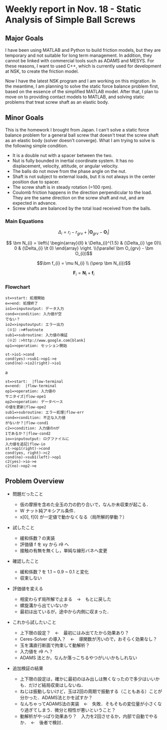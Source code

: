 # Weekly report in Nov. 18 - Static Analysis of Simple Ball Screws

## Major Goals

I have been using MATLAB and Python to build friction models, but they are temporary and not suitable for long term management. In addition, they cannot be linked with commercial tools such as ADAMS and MESYS. For these reasons, I want to used C++, which is currently used for development at NSK, to create the friction model.

Now I have the latest NSK program and I am working on this migration. In the meantime, I am planning to solve the static force balance problem first, based on the essence of the simplified MATLAB model. After that, I plan to move on to providing contact models to MATLAB, and solving static problems that treat screw shaft as an elastic body.

## Minor Goals

This is the homework I brought from Japan. I can't solve a static force balance problem for a general ball screw that doesn't treat the screw shaft as an elastic body (solver doesn't converge). What I am trying to solve is the following simple condition.

- It is a double nut with a spacer between the two.
- Nut is fully bounded in inertial coordinate system. It has no displacement, velocity, attitude, or angular velocity.
- The balls do not move from the phase angle on the nut.
- Shaft is not subject to external loads, but it is not always in the center position due to spacer.
- The screw shaft is in steady rotation (=100 rpm).
- Coulomb friction happens in the direction perpendicular to the load. They are the same direction on the screw shaft and nut, and are expected in advance.
- Screw shafts are balanced by the total load received from the balls.

### Main Equations

$$\Delta_{i} = r_{i} - r_{grv} + |\bm O_{grv} - \bm O_{i}|$$

$$
\bm N_{i} =
\left\{
\begin{array}{ll}
k \Delta_{i}^{1.5} & (\Delta_{i} \ge 0)\\
0  & (\Delta_{i} \lt 0)
\end{array}
\right.
\\(\parallel \bm O_{grv} - \bm O_{i})$$

$$\bm f_{i} = \mu N_{i} \\
(\perp \bm N_{i})$$

$$ \bm F_{i} = \bm N_{i} + \bm f_{i} $$

### Flowchart

```flow
st=>start: 処理開始
e=>end: 処理終了
io1=>inputoutput: データ入力
cond=>condition: 入力値が空
でない？
io2=>inputoutput: エラー出力
（※1）:>#footnote
sub1=>subroutine: 入力値の検証
（※2）:>http://www.google.com[blank]
op1=>operation: セッション開始

st->io1->cond
cond(yes)->sub1->op1->e
cond(no)->io2(right)->io1
```

a

```flow
st=>start:  |flow-terminal
e=>end:  |flow-terminal
op1=>operation: 入力値の
サニタイズ|flow-ope1
op2=>operation: データベース
の値を更新|flow-ope2
sub1=>subroutine: エラー処理|flow-err
cond=>condition: 不正な入力値
がないか？|flow-cond1
c2=>condition: 入力値のnが
1であるか？|flow-cond2
io=>inputoutput: ログファイルに
入力値を追記|flow-io
st->op1(right)->cond
cond(yes, right)->c2
cond(no)->sub1(left)->op1
c2(yes)->io->e
c2(no)->op2->e
```

## Problem Overview

- 問題だったこと
  - 仮の摩擦を含めた全玉の力の釣り合いで，なんか未収束が起こる．
  - W ナット純アキシアル条件．
  - x[0], f[0] が一定値で動かなくなる（局所解的挙動？）
- 試したこと
  - 緩和係数？の実装
  - 評価値 f を xy から rθ へ
  - 接触の有無を無くし，単純な線形バネへ変更
- 確認したこと
  - 緩和係数？を 1.1 ~ 0.9 ~ 0.1 と変化
  - 収束しない
- 評価値を変える
  - 相変わらず局所解で止まる　→　もとに戻した
  - 螺旋溝から出ていないか
  - 最初は出ているが，途中から内側に収まった．

- これから試したいこと
  - 上下限の設定？　←　最初にはみ出てたから効果あり？
  - Ceres-Solver の導入？　←　導関数が汚いので，おそらく効果なし？
  - 玉を溝直行断面で拘束して動解析？
  - 入力値を rθ へ？
  - ADAMS 法とか，なんか落っこちるやつがいいかもしれない

- 追加検証の結果
  - 上下限の設定は，確かに最初のはみ出しは無くなったので多少はいいかも．だけど結局収束はしないね．
  - ねじは振動しないけど，玉は2回の周期で振動する（こともある）ことが分かった．ADAMS法とかを試すか？
  - なんちゃってADAMS法の実装　←　失敗．そもそもの変位量が小さくなり過ぎてしまう．微分と相性が悪いということ？
  - 動解析がやっぱり効果あり？　入力を2回させるか，内部で自動でやるか．　←　後者で検討．

